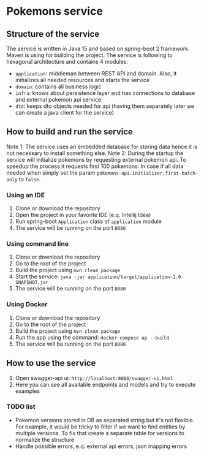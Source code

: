 # Pokemons service

## Structure of the service

The service is written in Java 15 and based on spring-boot 2 framework. Maven is using for building the project. The service is following to hexagonal architecture and contains 4 modules:

- `application`: middleman between REST API and domain. Also, it initializes all needed resources and starts the service  
- `domain`: contains all business logic
- `infra`: knows about persistence layer and has connections to database and external pokemon api service
- `dto`: keeps dto objects needed for api (having them separately later we can create a java client for the service)

## How to build and run the service

Note 1: The service uses an embedded database for storing data hence it is not necessary to install something else.
Note 2: During the startup the service will initialize pokemons by requesting external pokemon api. To speedup the process it requests first 100 pokemons. In case if all data needed when simply set the param `pokemons-api.initializer.first-batch-only` to `false`.

### Using an IDE

1. Clone or download the repository
2. Open the project in your favorite IDE (e.q. Intellij Idea)
3. Run spring-boot `Application` class of `application` module
4. The service will be running on the port `8080`

### Using command line

1. Clone or download the repository
2. Go to the root of the project
3. Build the project using `mvn clean package`
4. Start the service: `java -jar application/target/application-1.0-SNAPSHOT.jar`
5. The service will be running on the port `8080`

### Using Docker

1. Clone or download the repository
2. Go to the root of the project
3. Build the project using `mvn clean package`
4. Run the app using the command: `docker-compose up --build` 
5. The service will be running on the port `8080`

## How to use the service

1. Open swagger-api ui: `http://localhost:8080/swagger-ui.html`
2. Here you can see all available endpoints and models and try to execute examples

### TODO list

- Pokemon versions stored in DB as separated string but it's not flexible. For example, it would be tricky to filter if we want to find entities by multiple versions. To fix that create a separate table for versions to normalize the structure
- Handle possible errors, e.q. external api errors, json mapping errors 